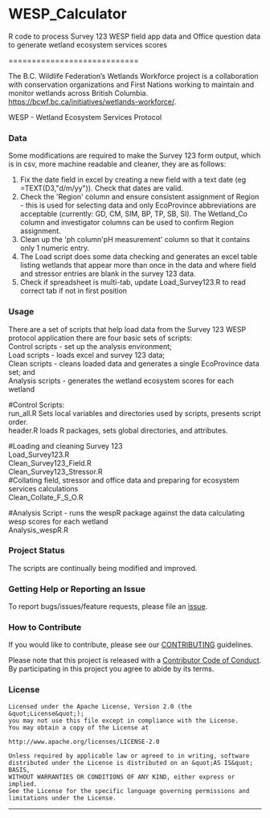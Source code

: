 # WESP_Calculator
R code to process Survey 123 WESP field app data and Office question data to generate wetland ecosystem services scores

============================

The B.C. Wildlife Federation’s Wetlands Workforce project is a collaboration with conservation organizations and First Nations working to maintain and monitor wetlands across British Columbia. https://bcwf.bc.ca/initiatives/wetlands-workforce/.  

WESP - Wetland Ecosystem Services Protocol   

### Data

Some modifications are required to make the Survey 123 form output, which is in csv, more machine readable and cleaner, they are as follows:  
1. Fix the date field in excel by creating a new field with a text date (eg =TEXT(D3,"d/m/yy")). Check that dates are valid. 
2. Check the 'Region' column and ensure consistent assignment of Region - this is used for selecting data and only EcoProvince abbreviations are acceptable (currently: GD, CM, SIM, BP, TP, SB, SI). The Wetland_Co column and investigator columns can be used to confirm Region assignment.  
3. Clean up the 'ph column'pH measurement' column so that it contains only 1 numeric entry.  
4. The Load script does some data checking and generates an excel table listing wetlands that appear more than once in the data and where field and stressor entries are blank in the survey 123 data.
5. Check if spreadsheet is multi-tab, update Load_Survey123.R  to read correct tab if not in first position

### Usage

There are a set of scripts that help load data from the Survey 123 WESP protocol application there are four basic sets of scripts:    
Control scripts - set up the analysis environment;   
Load scripts - loads excel and survey 123 data;   
Clean scripts - cleans loaded data and generates a single EcoProvince data set; and   
Analysis scripts - generates the wetland ecosystem scores for each wetland

#Control Scripts:   
run_all.R	Sets local variables and directories used by scripts, presents script order.  
header.R	loads R packages, sets global directories, and attributes.

#Loading and cleaning Survey 123  
Load_Survey123.R  
Clean_Survey123_Field.R   
Clean_Survey123_Stressor.R   
#Collating field, stressor and office data and preparing for ecosystem services calculations   
Clean_Collate_F_S_O.R   

#Analysis Script - runs the wespR package against the data calculating wesp scores for each wetland   
Analysis_wespR.R   

### Project Status

The scripts are continually being modified and improved.

### Getting Help or Reporting an Issue

To report bugs/issues/feature requests, please file an [issue](https://github.com/BCWF-Wetlands/WESP_data_prep/issues/).

### How to Contribute

If you would like to contribute, please see our [CONTRIBUTING](CONTRIBUTING.md) guidelines.

Please note that this project is released with a [Contributor Code of Conduct](CODE_OF_CONDUCT.md). By participating in this project you agree to abide by its terms.

### License

```
Licensed under the Apache License, Version 2.0 (the &quot;License&quot;);
you may not use this file except in compliance with the License.
You may obtain a copy of the License at

http://www.apache.org/licenses/LICENSE-2.0

Unless required by applicable law or agreed to in writing, software distributed under the License is distributed on an &quot;AS IS&quot; BASIS,
WITHOUT WARRANTIES OR CONDITIONS OF ANY KIND, either express or implied.
See the License for the specific language governing permissions and limitations under the License.
```
---
